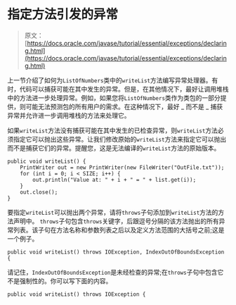 # 指定方法引发的异常

> 原文： [https://docs.oracle.com/javase/tutorial/essential/exceptions/declaring.html](https://docs.oracle.com/javase/tutorial/essential/exceptions/declaring.html)

上一节介绍了如何为`ListOfNumbers`类中的`writeList`方法编写异常处理器。有时，代码可以捕获可能在其中发生的异常。但是，在其他情况下，最好让调用堆栈中的方法进一步处理异常。例如，如果您将`ListOfNumbers`类作为类包的一部分提供，则可能无法预测包的所有用户的需求。在这种情况下，最好 _ 而不是 _ 捕获异常并允许进一步调用堆栈的方法来处理它。

如果`writeList`方法没有捕获可能在其中发生的已检查异常，则`writeList`方法必须指定它可以抛出这些异常。让我们修改原始的`writeList`方法来指定它可以抛出而不是捕获它们的异常。提醒您，这是无法编译的`writeList`方法的原始版本。

```
public void writeList() {
    PrintWriter out = new PrintWriter(new FileWriter("OutFile.txt"));
    for (int i = 0; i < SIZE; i++) {
        out.println("Value at: " + i + " = " + list.get(i));
    }
    out.close();
}

```

要指定`writeList`可以抛出两个异常，请将`throws`子句添加到`writeList`方法的方法声明中。 `throws`子句包含`throws`关键字，后跟逗号分隔的该方法抛出的所有异常列表。该子句在方法名称和参数列表之后以及定义方法范围的大括号之前;这是一个例子。

```
public void writeList() throws IOException, IndexOutOfBoundsException {

```

请记住，`IndexOutOfBoundsException`是未经检查的异常;在`throws`子句中包含它不是强制性的。你可以写下面的内容。

```
public void writeList() throws IOException {

```